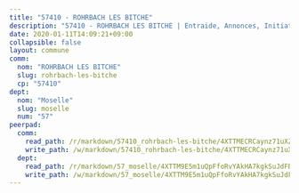 ```yaml
---
title: "57410 - ROHRBACH LES BITCHE"
description: "57410 - ROHRBACH LES BITCHE | Entraide, Annonces, Initiatives"
date: 2020-01-11T14:09:21+09:00
collapsible: false
layout: commune
comm:
  nom: "ROHRBACH LES BITCHE"
  slug: rohrbach-les-bitche
  cp: "57410"
dept:
  nom: "Moselle"
  slug: moselle
  num: "57"
peerpad:
  comm:
    read_path: /r/markdown/57410_rohrbach-les-bitche/4XTTMECRCaynz71uXZyRx88gvr3ZzifeTMXkccRExZTcdFrbt
    write_path: /w/markdown/57410_rohrbach-les-bitche/4XTTMECRCaynz71uXZyRx88gvr3ZzifeTMXkccRExZTcdFrbt-K3TgUiEziZSQoREEAUwbXBmeQSGNojXpjgTec5mhQ6pFZ5eyoV4SWafM529ZjK4wtBV4Pp4R4CFmFaiMXWhXfFV1YZnVYGGai3DaZTf9AkFgxk79X6zTXNcKZ8iiego6Xpwq6dKp
  dept:
    read_path: /r/markdown/57_moselle/4XTTM9E5m1uQpFfoRvYAkHA7kgkSuJdFBSCmoLnZ6YvxmqAKj
    write_path: /w/markdown/57_moselle/4XTTM9E5m1uQpFfoRvYAkHA7kgkSuJdFBSCmoLnZ6YvxmqAKj-K3TgTxpsRhjGfb3pJqDaX4rYTLkyLoK3BLA4awBfhTSCoyNhResrhhmfsEF8aKnccedt5XoBzWeRYfKxQxNKv71ETcpGharLRE7rdgTKY3uSaW3Du2dz8v23YEY268mfYmweTFnR
---
```


